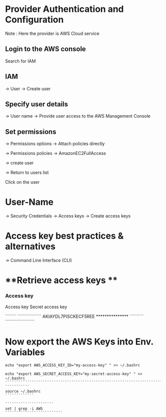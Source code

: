 
# Provider Authentication and Configuration

 Note : Here the provider is AWS Cloud service
## Login to the AWS console
  Search for IAM
  
## **IAM** 
-> User -> Create user

## **Specify user details** 
-> User name -> Provide user access to the AWS Management Console

## **Set permissions**
-> Permissions options -> Attach policies directly

-> Permissions policies -> AmazonEC2FullAccess

-> create user

-> Return to users list

Click on the user 
 # **User-Name**
-> Security Credentials -> Access keys -> Create access keys 

# **Access key best practices & alternatives**
-> Command Line Interface (CLI) 

# **Retrieve access keys **

### **Access key**
 Access key                Secret access key
       
 ````````                   `````````````````
 AKIAYDL7PISCKECF5REE        ***************
 ``````````                  ````````````````````` 



 


# Now export the AWS Keys into Env. Variables

``````````````````````
echo "export AWS_ACCESS_KEY_ID="my-access-key" " >> ~/.bashrc
```````````````````````

```````````````````````````````````````````````````````````````````````````````
echo "export AWS_SECRET_ACCESS_KEY="my-secret-access-key" " >>  ~/.bashrc
``````````````````````````````````````````````````````````````````````````
```````````
source ~/.bashrc
`````````````

``````````````````````
set | grep -i AWS
``````````````````````````

